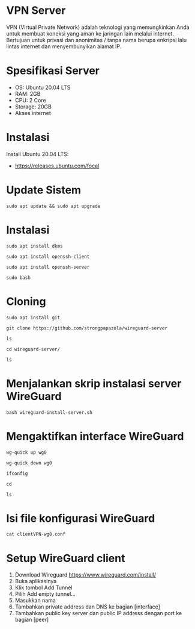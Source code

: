 # VPN Server
VPN (Virtual Private Network) adalah teknologi yang memungkinkan Anda untuk membuat koneksi yang aman ke jaringan lain melalui internet. Bertujuan untuk privasi dan anonimitas / tanpa nama berupa enkripsi lalu lintas internet dan menyembunyikan alamat IP.

# Spesifikasi Server 
- OS: Ubuntu 20.04 LTS 
- RAM: 2GB
- CPU: 2 Core
- Storage: 20GB
- Akses internet

# Instalasi 
Install Ubuntu 20.04 LTS:
- https://releases.ubuntu.com/focal

# Update Sistem
```
sudo apt update && sudo apt upgrade
```

# Instalasi
```
sudo apt install dkms
```
```
sudo apt install openssh-client
```
```
sudo apt install openssh-server
```
```
sudo bash
```
# Cloning
```
sudo apt install git
```
```
git clone https://github.com/strongpapazola/wireguard-server
```
```
ls
```
```
cd wireguard-server/
```
```
ls
```
# Menjalankan skrip instalasi server WireGuard 
```
bash wireguard-install-server.sh
```
# Mengaktifkan interface WireGuard
```
wg-quick up wg0
```
```
wg-quick down wg0
```
```
ifconfig
```
```
cd
```
```
ls
```
# Isi file konfigurasi WireGuard
```
cat clientVPN-wg0.conf
```
# Setup WireGuard client
1. Download Wireguard https://www.wireguard.com/install/
2. Buka aplikasinya
3. Klik tombol Add Tunnel
4. Pilih Add empty tunnel...
5. Masukkan nama
6. Tambahkan private address dan DNS ke bagian [interface]
7. Tambahkan public key server dan public IP address dengan port ke bagian
   [peer] 

